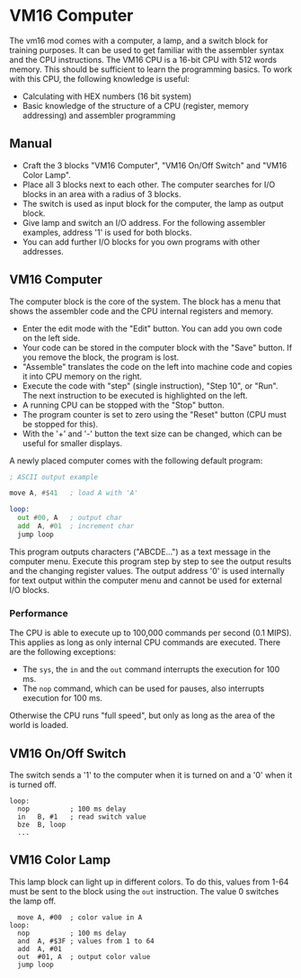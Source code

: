 # VM16 Computer

The vm16 mod comes with a computer, a lamp, and a switch block for training purposes. It can be used to get familiar with the assembler syntax and the CPU instructions. The VM16 CPU is a 16-bit CPU with 512 words memory. This should be sufficient to learn the programming basics. To work with this CPU, the following knowledge is useful:

- Calculating with HEX numbers (16 bit system)
- Basic knowledge of the structure of a CPU (register, memory addressing) and assembler programming




## Manual

- Craft the 3 blocks "VM16 Computer", "VM16 On/Off Switch" and "VM16 Color Lamp".
- Place all 3 blocks next to each other. The computer searches for I/O blocks in an area with a radius of 3 blocks.
- The switch is used as input block for the computer, the lamp as output block.
- Give lamp and switch an I/O address. For the following assembler examples, address '1' is used for both blocks.
- You can add further I/O blocks for you own programs with other addresses.




## VM16 Computer

The computer block is the core of the system. The block has a menu that shows the assembler code and the CPU internal registers and memory.

- Enter the edit mode with the "Edit" button. You can add you own code on the left side.
- Your code can be stored in the computer block with the "Save" button. If you remove the block, the program is lost.
- "Assemble" translates the code on the left into machine code and copies it into CPU memory on the right.
- Execute the code with "step" (single instruction), "Step 10", or "Run". The next instruction to be executed is highlighted on the left.
- A running CPU can be  stopped with the "Stop" button. 
- The program counter is set to zero using the "Reset" button (CPU must be stopped for this).
- With the '+' and '-' button the text size can be changed, which can be useful for smaller displays.

A newly placed computer comes with the following default program:

```asm
; ASCII output example

move A, #$41   ; load A with 'A'

loop:
  out #00, A   ; output char
  add  A, #01  ; increment char
  jump loop
```

This program outputs characters ("ABCDE...") as a text message in the computer menu. Execute this program step by step to see the output results and the changing register values.  The output address '0' is used internally for text output within the computer menu and cannot be used for external I/O blocks. 

### Performance

The CPU is able to execute up to 100,000 commands per second (0.1 MIPS). This applies as long as only internal CPU commands are executed. There are the following exceptions:

- The `sys`, the `in` and the `out` command interrupts the execution for 100 ms.
- The `nop` command, which can be used for pauses, also interrupts execution for 100 ms.

Otherwise the CPU runs "full speed", but only as long as the area of the world is loaded.



## VM16 On/Off Switch

The switch sends a '1' to the computer when it is turned on and a '0' when it is turned off. 

```assembly
loop:
  nop          ; 100 ms delay
  in   B, #1   ; read switch value
  bze  B, loop
  ...
```



## VM16 Color Lamp

This lamp block can light up in different colors. To do this, values from 1-64 must be sent to the block using the `out` instruction. The value 0 switches the lamp off.

```assembly
  move A, #00  ; color value in A
loop:
  nop          ; 100 ms delay
  and  A, #$3F ; values from 1 to 64
  add  A, #01
  out  #01, A  ; output color value
  jump loop
```
